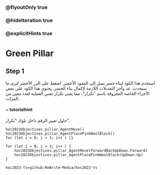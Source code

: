 ### @flyoutOnly true
### @hideIteration true
### @explicitHints true

# Green Pillar

## Step 1
استخدم هذا الكود لبناء جسر يصل إلى العمود الأخضر. اضغط على الزر الأخضر لترى ما سيحدث. عد وأجرِ التعديلات اللازمة لإكمال بناء الجسر. يحتوي هذا الكود على بعض الأجزاء الخاصة المعروفة باسم "تكرار"، مما يعني تكرار نفس العملية لعدد معين من المرات.

#### ~ tutorialhint 
حاول تغيير الرقم داخل بلوك "تكرار".

```ghost
hoc2023Objectives.pillar_AgentMove()
hoc2023Objectives.pillar_AgentPlacePinkWoolBlock()
for (let i = 0; i < 3; i++ ) {}
```
```template
for (let i = 0; i < 3; i++ ) {
    hoc2023Objectives.pillar_AgentMove(ForwardBackUpDown.Forward)
    hoc2023Objectives.pillar_AgentPlacePinkWoolBlock(UpDown.Up)
}

```

```package
hoc2023-ts=github:ReWrite-Media/hoc2023-ts
```